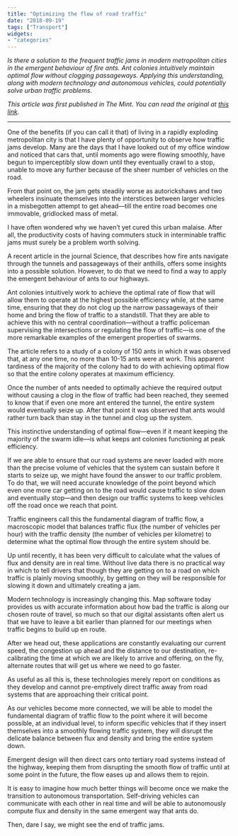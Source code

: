 ```yaml
---
title: "Optimizing the flow of road traffic"
date: "2018-09-19"
tags: ["Transport"]
widgets: 
- "categories"
---
```


*Is there a solution to the frequent traffic jams in modern metropolitan cities in the emergent behaviour of fire ants. Ant colonies intuitively maintain optimal flow without clogging passageways. Applying this understanding, along with modern technology and autonomous vehicles, could potentially solve urban traffic problems.*

<!--more-->

*This article was first published in The Mint. You can read the original at [this link](https://www.livemint.com/Opinion/dFCXw4kEGHB0CVXxEoCctK/Opinion--Optimizing-the-flow-of-road-traffic.html).*

---

One of the benefits (if you can call it that) of living in a rapidly exploding metropolitan city is that I have plenty of opportunity to observe how traffic jams develop. Many are the days that I have looked out of my office window and noticed that cars that, until moments ago were flowing smoothly, have begun to imperceptibly slow down until they eventually crawl to a stop, unable to move any further because of the sheer number of vehicles on the road.

From that point on, the jam gets steadily worse as autorickshaws and two wheelers insinuate themselves into the interstices between larger vehicles in a misbegotten attempt to get ahead—till the entire road becomes one immovable, gridlocked mass of metal.

I have often wondered why we haven’t yet cured this urban malaise. After all, the productivity costs of having commuters stuck in interminable traffic jams must surely be a problem worth solving.

A recent article in the journal Science, that describes how fire ants navigate through the tunnels and passageways of their anthills, offers some insights into a possible solution. However, to do that we need to find a way to apply the emergent behaviour of ants to our highways.

Ant colonies intuitively work to achieve the optimal rate of flow that will allow them to operate at the highest possible efficiency while, at the same time, ensuring that they do not clog up the narrow passageways of their home and bring the flow of traffic to a standstill. That they are able to achieve this with no central coordination—without a traffic policeman supervising the intersections or regulating the flow of traffic—is one of the more remarkable examples of the emergent properties of swarms.

The article refers to a study of a colony of 150 ants in which it was observed that, at any one time, no more than 10-15 ants were at work. This apparent tardiness of the majority of the colony had to do with achieving optimal flow so that the entire colony operates at maximum efficiency.

Once the number of ants needed to optimally achieve the required output without causing a clog in the flow of traffic had been reached, they seemed to know that if even one more ant entered the tunnel, the entire system would eventually seize up. After that point it was observed that ants would rather turn back than stay in the tunnel and clog up the system.

This instinctive understanding of optimal flow—even if it meant keeping the majority of the swarm idle—is what keeps ant colonies functioning at peak efficiency.

If we are able to ensure that our road systems are never loaded with more than the precise volume of vehicles that the system can sustain before it starts to seize up, we might have found the answer to our traffic problem. To do that, we will need accurate knowledge of the point beyond which even one more car getting on to the road would cause traffic to slow down and eventually stop—and then design our traffic systems to keep vehicles off the road once we reach that point.

Traffic engineers call this the fundamental diagram of traffic flow, a macroscopic model that balances traffic flux (the number of vehicles per hour) with the traffic density (the number of vehicles per kilometre) to determine what the optimal flow through the entire system should be.

Up until recently, it has been very difficult to calculate what the values of flux and density are in real time. Without live data there is no practical way in which to tell drivers that though they are getting on to a road on which traffic is plainly moving smoothly, by getting on they will be responsible for slowing it down and ultimately creating a jam.

Modern technology is increasingly changing this. Map software today provides us with accurate information about how bad the traffic is along our chosen route of travel, so much so that our digital assistants often alert us that we have to leave a bit earlier than planned for our meetings when traffic begins to build up en route.

After we head out, these applications are constantly evaluating our current speed, the congestion up ahead and the distance to our destination, re-calibrating the time at which we are likely to arrive and offering, on the fly, alternate routes that will get us where we need to go faster.

As useful as all this is, these technologies merely report on conditions as they develop and cannot pre-emptively direct traffic away from road systems that are approaching their critical point.

As our vehicles become more connected, we will be able to model the fundamental diagram of traffic flow to the point where it will become possible, at an individual level, to inform specific vehicles that if they insert themselves into a smoothly flowing traffic system, they will disrupt the delicate balance between flux and density and bring the entire system down.

Emergent design will then direct cars onto tertiary road systems instead of the highway, keeping them from disrupting the smooth flow of traffic until at some point in the future, the flow eases up and allows them to rejoin.

It is easy to imagine how much better things will become once we make the transition to autonomous transportation. Self-driving vehicles can communicate with each other in real time and will be able to autonomously compute flux and density in the same emergent way that ants do.

Then, dare I say, we might see the end of traffic jams.

